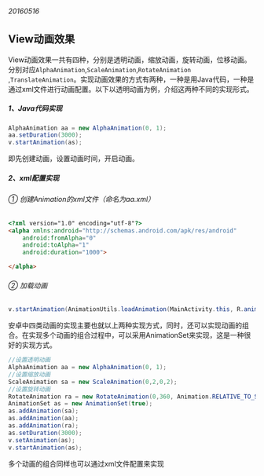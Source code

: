 ###### 20160516   

## View动画效果  
View动画效果一共有四种，分别是透明动画，缩放动画，旋转动画，位移动画。分别对应` AlphaAnimation `,` ScaleAnimation `,` RotateAnimation ` ,` TranslateAnimation `。实现动画效果的方式有两种，一种是用Java代码，一种是通过xml文件进行动画配置。以下以透明动画为例，介绍这两种不同的实现形式。    

##### 1、Java代码实现   
```java  
AlphaAnimation aa = new AlphaAnimation(0, 1);
aa.setDuration(3000); 
v.startAnimation(as);
```  
即先创建动画，设置动画时间，开启动画。   
##### 2、xml配置实现        
###### ① 创建Animation的xml文件（命名为aa.xml）    
```html   
<?xml version="1.0" encoding="utf-8"?>
<alpha xmlns:android="http://schemas.android.com/apk/res/android"
    android:fromAlpha="0"
    android:toAlpha="1"
    android:duration="1000">

</alpha>
```  
###### ② 加载动画    
```java   
v.startAnimation(AnimationUtils.loadAnimation(MainActivity.this, R.anim.aa));
```    
安卓中四类动画的实现主要也就以上两种实现方式，同时，还可以实现动画的组合。在实现多个动画的组合过程中，可以采用AnimationSet来实现，这是一种很好的实现方式。    

```java   
//设置透明动画
AlphaAnimation aa = new AlphaAnimation(0, 1);
//设置缩放动画
ScaleAnimation sa = new ScaleAnimation(0,2,0,2);
//设置旋转动画
RotateAnimation ra = new RotateAnimation(0,360, Animation.RELATIVE_TO_SELF,0.5f, Animation.RELATIVE_TO_SELF,0.5f);
AnimationSet as = new AnimationSet(true);
as.addAnimation(sa);
as.addAnimation(aa);
as.addAnimation(ra);
as.setDuration(3000);
v.setAnimation(as);
v.startAnimation(as);
```    
多个动画的组合同样也可以通过xml文件配置来实现
